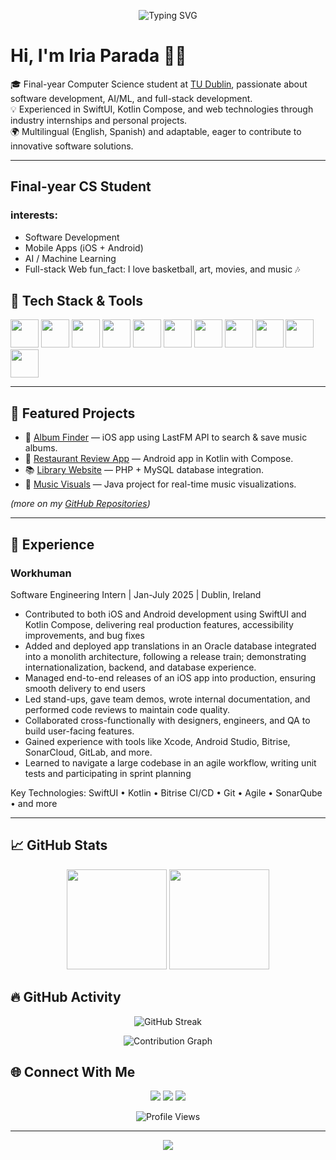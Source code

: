 <p align="center">
  <img src="https://readme-typing-svg.herokuapp.com?font=Fira+Code&pause=1000&color=F75C7E&center=true&vCenter=true&width=435&lines=Computer+Science+Student;Full-Stack+Developer;iOS+%26+Android+Developer;Always+learning+new+things" alt="Typing SVG" />
</p>

# Hi, I'm Iria Parada 👩‍💻  

🎓 Final-year Computer Science student at [TU Dublin](https://www.tudublin.ie/), passionate about software development, AI/ML, and full-stack development.  
💡 Experienced in SwiftUI, Kotlin Compose, and web technologies through industry internships and personal projects.  
🌍 Multilingual (English, Spanish) and adaptable, eager to contribute to innovative software solutions.  

---
## Final-year CS Student
### interests:
  - Software Development
  - Mobile Apps (iOS + Android)
  - AI / Machine Learning
  - Full-stack Web
fun_fact: I love basketball, art, movies, and music 🎶

## 🔧 Tech Stack & Tools

<p>
<img src="https://cdn.jsdelivr.net/gh/devicons/devicon/icons/swift/swift-original.svg" width="45" height="45"/>
<img src="https://cdn.jsdelivr.net/gh/devicons/devicon/icons/kotlin/kotlin-original.svg" width="45" height="45"/>
<img src="https://cdn.jsdelivr.net/gh/devicons/devicon/icons/python/python-original.svg" width="45" height="45"/>
<img src="https://cdn.jsdelivr.net/gh/devicons/devicon/icons/java/java-original.svg" width="45" height="45"/>
<img src="https://cdn.jsdelivr.net/gh/devicons/devicon/icons/javascript/javascript-original.svg" width="45" height="45"/>
<img src="https://cdn.jsdelivr.net/gh/devicons/devicon/icons/php/php-original.svg" width="45" height="45"/>
<img src="https://cdn.jsdelivr.net/gh/devicons/devicon/icons/mysql/mysql-original.svg" width="45" height="45"/>
<img src="https://cdn.jsdelivr.net/gh/devicons/devicon/icons/git/git-original.svg" width="45" height="45"/>
<img src="https://cdn.jsdelivr.net/gh/devicons/devicon/icons/github/github-original.svg" width="45" height="45"/>
<img src="https://cdn.jsdelivr.net/gh/devicons/devicon/icons/androidstudio/androidstudio-original.svg" width="45" height="45"/>
<img src="https://cdn.jsdelivr.net/gh/devicons/devicon/icons/xcode/xcode-original.svg" width="45" height="45"/>
</p>

---

## 📂 Featured Projects

* 🎵 [Album Finder](https://github.com/iriaPM/AlbumFinder) — iOS app using LastFM API to search & save music albums.
* 🍴 [Restaurant Review App](https://github.com/TU856-MSD-24/Group01_MSD_Project) — Android app in Kotlin with Compose.
* 📚 [Library Website](https://github.com/iriaPM/Library-Website) — PHP + MySQL database integration.
* 🎨 [Music Visuals](https://github.com/mymunaalom/MusicVisuals) — Java project for real-time music visualizations.

*(more on my [GitHub Repositories](https://github.com/iriaPM?tab=repositories))*

---
## 💼 Experience
### Workhuman
Software Engineering Intern | Jan-July 2025 | Dublin, Ireland

- Contributed to both iOS and Android development using SwiftUI and Kotlin Compose, delivering real production features,
accessibility improvements, and bug fixes
- Added and deployed app translations in an Oracle database integrated into a monolith architecture, following a release train;
demonstrating internationalization, backend, and database experience.
- Managed end-to-end releases of an iOS app into production, ensuring smooth delivery to end users
- Led stand-ups, gave team demos, wrote internal documentation, and performed code reviews to maintain code quality.
- Collaborated cross-functionally with designers, engineers, and QA to build user-facing features.
- Gained experience with tools like Xcode, Android Studio, Bitrise, SonarCloud, GitLab, and more.
- Learned to navigate a large codebase in an agile workflow, writing unit tests and participating in sprint planning

Key Technologies: SwiftUI • Kotlin • Bitrise CI/CD • Git • Agile • SonarQube • and more

---
## 📈 GitHub Stats

<p align="center">
  <img src="https://github-readme-stats.vercel.app/api?username=iriaPM&show_icons=true&theme=tokyonight" height="160"/>
  <img src="https://github-readme-stats.vercel.app/api/top-langs/?username=iriaPM&layout=compact&theme=tokyonight" height="160"/>
</p>

## 🔥 GitHub Activity
<p align="center">
  <img src="https://github-readme-streak-stats.herokuapp.com/?user=iriaPM&theme=radical&hide_border=true" alt="GitHub Streak" />
</p>
<p align="center">
  <img src="https://github-readme-activity-graph.vercel.app/graph?username=iriaPM&theme=radical&hide_border=true&area=true&custom_title=Contribution%20Graph" alt="Contribution Graph" />
</p>
<!--
# 🏆 GitHub Trophies
<p align="center">
  <img src="https://github-profile-trophy.vercel.app/?username=iriaPM&theme=radical&no-frame=true&no-bg=false&margin-w=4&row=1" alt="GitHub Trophies" />
</p>
-->

## 🌐 Connect With Me

<p align="center">
  <a href="mailto:iria.parada03@gmail.com"><img src="https://img.shields.io/badge/Email-D14836?style=for-the-badge&logo=gmail&logoColor=white"/></a>
  <a href="https://www.linkedin.com/in/iria-parada-murciego/"><img src="https://img.shields.io/badge/LinkedIn-blue?style=for-the-badge&logo=linkedin&logoColor=white"/></a>
  <a href="https://github.com/iriaPM"><img src="https://img.shields.io/badge/GitHub-333?style=for-the-badge&logo=github&logoColor=white"/></a>
</p>
<p align="center">
  <img src="https://komarev.com/ghpvc/?username=iriaPM&color=blueviolet" alt="Profile Views" />
</p>

---

<p align="center">
  <img src="https://capsule-render.vercel.app/api?section=footer&type=waving&color=gradient&height=100"/>
</p>

